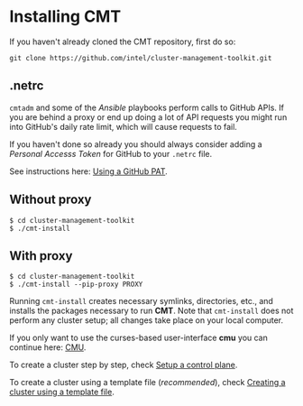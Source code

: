 # Installing CMT

If you haven't already cloned the CMT repository, first do so:

`git clone https://github.com/intel/cluster-management-toolkit.git`

## .netrc

`cmtadm` and some of the _Ansible_ playbooks perform calls
to GitHub APIs. If you are behind a proxy or end up doing a lot
of API requests you might run into GitHub's daily rate limit,
which will cause requests to fail.

If you haven't done so already you should always consider adding
a _Personal Accesss Token_ for GitHub to your `.netrc` file.

See instructions here: [Using a GitHub PAT](https://docs.github.com/en/authentication/keeping-your-account-and-data-secure/managing-your-personal-access-tokens).

## Without proxy

```
$ cd cluster-management-toolkit
$ ./cmt-install
```

## With proxy

```
$ cd cluster-management-toolkit
$ ./cmt-install --pip-proxy PROXY
```

Running `cmt-install` creates necessary symlinks, directories, etc.,
and installs the packages necessary to run __CMT__. Note that `cmt-install`
does not perform any cluster setup; all changes take place on your
local computer.

If you only want to use the curses-based user-interface __cmu__ you can
continue here: [CMU](CMU.md#cmu).

To create a cluster step by step, check [Setup a control plane](Setup_a_control_plane.md#setting-up-a-control-plane).

To create a cluster using a template file (_recommended_),
check [Creating a cluster using a template file](Creating_a_cluster_using_a_template_file.md#creating-a-cluster-using-a-template-file).
